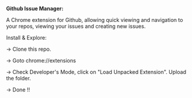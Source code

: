 **Github Issue Manager:**

A Chrome extension for Github, allowing quick viewing and navigation to your repos, viewing your issues and creating new issues.

Install & Explore:

 -> Clone this repo.

 -> Goto chrome://extensions

 -> Check Developer's Mode, click on "Load Unpacked Extension". Upload the folder.

 -> Done !!
